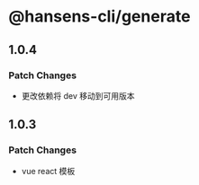 # @hansens-cli/generate

## 1.0.4

### Patch Changes

- 更改依赖将 dev 移动到可用版本

## 1.0.3

### Patch Changes

- vue react 模板
